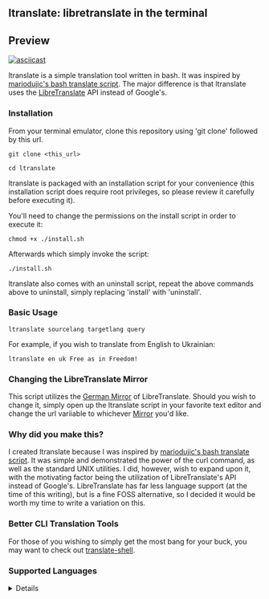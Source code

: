 ## ltranslate: libretranslate in the terminal

## Preview
[![asciicast](https://asciinema.org/a/X9mJ2Muy0Pjwm1tYsbj7yy4xm.svg)](https://asciinema.org/a/X9mJ2Muy0Pjwm1tYsbj7yy4xm)

ltranslate is a simple translation tool written in bash. It was inspired by [mariodujic's bash translate script](https://github.com/mariodujic/Bash-Translate). The major difference is that ltranslate uses the [LibreTranslate](https://github.com/LibreTranslate/LibreTranslate) API instead of Google's.

### Installation

From your terminal emulator, clone this repository using 'git clone' followed by this url.

```git clone <this_url>```

```cd ltranslate```

ltranslate is packaged with an installation script for your convenience (this installation script does require root privileges, so please review it carefully before executing it).

You'll need to change the permissions on the install script in order to execute it:

```chmod +x ./install.sh```

Afterwards which simply invoke the script:

```./install.sh```

 ltranslate also comes with an uninstall script, repeat the above commands above to uninstall, simply replacing 'install' with 'uninstall'.

### Basic Usage

```ltranslate sourcelang targetlang query```

For example, if you wish to translate from English to Ukrainian:

```ltranslate en uk Free as in Freedom!```

### Changing the LibreTranslate Mirror

This script utilizes the [German Mirror](https://libretranslate.de/) of LibreTranslate. Should you wish to change it, simply open up the ltranslate script in your favorite text editor and change the url variiable to whichever [Mirror](https://github.com/LibreTranslate/LibreTranslate#mirrors) you'd like.

### Why did you make this?

I created ltranslate because I was inspired by [mariodujic's bash translate script](https://github.com/mariodujic/Bash-Translate). It was simple and demonstrated the power of the curl command, as well as the standard UNIX utilities. I did, however, wish to expand upon it, with the motivating factor being the utilization of LibreTranslate's API instead of Google's. LibreTranslate has far less language support (at the time of this writing), but is a fine FOSS alternative, so I decided it would be worth my time to write a variation on this.

### Better CLI Translation Tools

For those of you wishing to simply get the most bang for your buck, you may want to check out [translate-shell](https://github.com/soimort/translate-shell).

### Supported Languages

<details>

|                     |       |
| ------------------- | ----- |
| Arabic              | ar    |
| Azerbaijani         | az    |
| Chinese             | zh    |
| Czech               | cs    |
| Danish              | da    |
| Dutch               | nl    |
| English             | en    |
| Esperanto           | eo    |
| Finnish             | fi    |
| French              | fr    |
| German              | de    |
| Greek               | el    |
| Hindi               | hi    |
| Hungarian           | hu    |
| Indonesian          | id    |
| Irish               | ga    |
| Italian             | it    |
| Japanese            | ja    |
| Korean              | ko    |
| Persian             | fa    |
| Polish              | pl    |
| Portuguese          | pt    |
| Russian             | ru    |
| Slovak              | sk    |
| Spanish             | es    |
| Swedish             | sv    |
| Turkish             | tr    |
| Ukrainian           | uk    |

</details>
